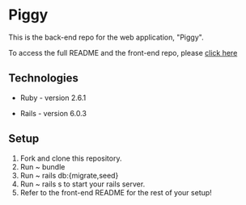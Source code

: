# Piggy

This is the back-end repo for the web application, "Piggy".

To access the full README and the front-end repo, please [click here](https://github.com/NyaradzoUBere/Piggy-WebApp-Frontend)

## Technologies
* Ruby - version 2.6.1

* Rails - version 6.0.3

## Setup

1. Fork and clone this repository.  
2. Run ~ bundle
3. Run ~ rails db:{migrate,seed}
4. Run ~ rails s to start your rails server.
5. Refer to the front-end README for the rest of your setup!